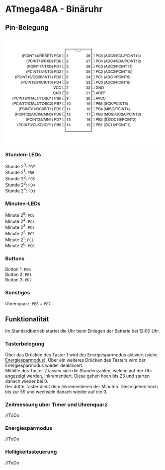 # ATmega48A - Binäruhr

## Pin-Belegung
<img src="atmega_layout.png" width="500">

### Stunden-LEDs
Stunde 2<sup>0</sup>: `PD7`  
Stunde 2<sup>1</sup>: `PD6`  
Stunde 2<sup>2</sup>: `PD5`  
Stunde 2<sup>3</sup>: `PD4`  
Stunde 2<sup>4</sup>: `PD3`
### Minuten-LEDs
Minute 2<sup>5</sup>: `PC5`  
Minute 2<sup>4</sup>: `PC4`  
Minute 2<sup>3</sup>: `PC3`     
Minute 2<sup>2</sup>: `PC2`  
Minute 2<sup>1</sup>: `PC1`  
Minute 2<sup>0</sup>: `PC0`  
### Buttons  
Button 1: `PB0`  
Button 2: `PB1`  
Button 3: `PD2`
### Sonstiges
Uhrenquarz: `PB6` + `PB7`

## Funktionalität
Im Standardbetrieb startet die Uhr beim Einlegen der Batterie bei 12:00 Uhr.
### Tasterbelegung
Über das Drücken des Taster 1 wird der Energiesparmodus aktiviert (siehe [Energiesparmodus](#Energiesparmodus)). Über ein weiteres Drücken des Tasters wird der Energiesparmodus wieder deaktiviert.  
Mithilfe des Taster 2 lassen sich die Stundenzahlen, welche auf der Uhr angezeigt werden, inkrementiert. Diese gehen hoch bis 23 und starten danach wieder bei 0.  
Der dritte Taster dient dem Inkrementieren der Minuten. Diese gehen hoch bis zur 59 und wechseln danach wieder auf die 0.
### Zeitmessung über Timer und Uhrenquarz
//ToDo
### Energiesparmodus
//ToDo
### Helligkeitssteuerung
//ToDo